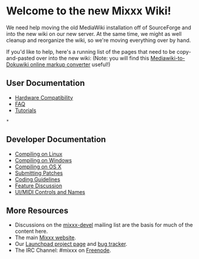 # Welcome to the new Mixxx Wiki\!

We need help moving the old MediaWiki installation off of SourceForge
and into the new wiki on our new server. At the same time, we might as
well cleanup and reorganize the wiki, so we're moving everything over by
hand.

If you'd like to help, here's a running list of the pages that need to
be copy-and-pasted over into the new wiki: (Note: you will find this
[Mediawiki-to-Dokuwiki online markup
converter](http://johbuc6.coconia.net/mediawiki2dokuwiki.php) useful\!)

## User Documentation

  - [Hardware Compatibility](Hardware%20Compatibility)
  - [FAQ](FAQ)
  - [Tutorials](Tutorials)

<!-- end list -->

``` 
* 
```

## Developer Documentation

  - [Compiling on Linux](Compiling%20on%20Linux)
  - [Compiling on Windows](Compiling%20on%20Windows)
  - [Compiling on OS X](Compiling%20on%20OS%20X)
  - [Submitting Patches](Submitting%20Patches)
  - [Coding Guidelines](Coding%20Guidelines)
  - [Feature Discussion](Feature%20Discussion)
  - [UI/MIDI Controls and Names](UI/MIDI%20Controls%20and%20Names)

## More Resources

  - Discussions on the
    [mixxx-devel](https://lists.sourceforge.net/lists/listinfo/mixxx-devel)
    mailing list are the basis for much of the content here.
  - The main [Mixxx website](http://www.mixxx.org).
  - Our [Launchpad project page](http://www.launchpad.net/mixxx/) and
    [bug tracker](https://bugs.launchpad.net/mixxx/).
  - The IRC Channel: \#mixxx on [Freenode](http://freenode.net/).
